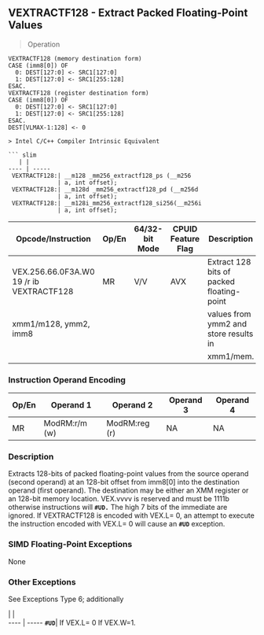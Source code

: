 ## VEXTRACTF128  -  Extract Packed Floating-Point Values

> Operation

``` slim
VEXTRACTF128 (memory destination form)
CASE (imm8[0]) OF
  0: DEST[127:0] <- SRC1[127:0]
  1: DEST[127:0] <- SRC1[255:128]
ESAC.
VEXTRACTF128 (register destination form)
CASE (imm8[0]) OF
  0: DEST[127:0] <- SRC1[127:0]
  1: DEST[127:0] <- SRC1[255:128]
ESAC.
DEST[VLMAX-1:128] <- 0

> Intel C/C++ Compiler Intrinsic Equivalent

``` slim
   | |  
---- | -----
 VEXTRACTF128:| __m128 _mm256_extractf128_ps (__m256   
              | a, int offset);                        
 VEXTRACTF128:| __m128d _mm256_extractf128_pd (__m256d 
              | a, int offset);                        
 VEXTRACTF128:| __m128i_mm256_extractf128_si256(__m256i
              | a, int offset);                        

```

 Opcode/Instruction                      | Op/En| 64/32-bit Mode| CPUID Feature Flag| Description                              
 ---  | --- | --- | --- | ---
 VEX.256.66.0F3A.W0 19 /r ib VEXTRACTF128| MR   | V/V           | AVX               | Extract 128 bits of packed floating-point
 xmm1/m128, ymm2, imm8                   |      |               |                   | values from ymm2 and store results in    
                                         |      |               |                   | xmm1/mem.                                

### Instruction Operand Encoding
 Op/En| Operand 1    | Operand 2    | Operand 3| Operand 4
 ---  | --- | --- | --- | ---
 MR   | ModRM:r/m (w)| ModRM:reg (r)| NA       | NA       

### Description
Extracts 128-bits of packed floating-point values from the source operand (second
operand) at an 128-bit offset from imm8[0] into the destination operand (first
operand). The destination may be either an XMM register or an 128-bit memory
location. VEX.vvvv is reserved and must be 1111b otherwise instructions will
**``#UD.``** The high 7 bits of the immediate are ignored. If VEXTRACTF128 is encoded
with VEX.L= 0, an attempt to execute the instruction encoded with VEX.L= 0 will
cause an **``#UD``** exception.



### SIMD Floating-Point Exceptions
None


### Other Exceptions
See Exceptions Type 6; additionally

   | |  
---- | -----
 **``#UD``**| If VEX.L= 0 If VEX.W=1.
